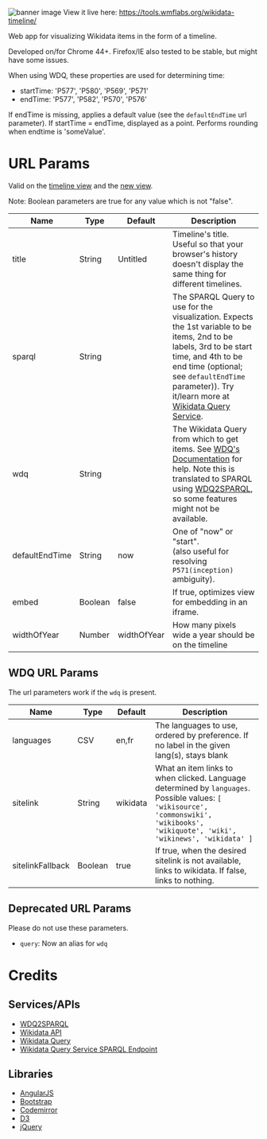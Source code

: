 ![banner image](https://rawgit.com/cdrini/wikidata-timeline/master/imgs/banner.svg)
View it live here: https://tools.wmflabs.org/wikidata-timeline/

Web app for visualizing Wikidata items in the form of a timeline.


Developed on/for Chrome 44+. Firefox/IE also tested to be stable, but might have some issues.

When using WDQ, these properties are used for determining time:
* startTime: 'P577', 'P580', 'P569', 'P571'
* endTime: 'P577', 'P582', 'P570', 'P576'

If endTime is missing, applies a default value (see the `defaultEndTime` url parameter).
If startTime = endTime, displayed as a point.
Performs rounding when endtime is 'someValue'.

# URL Params
Valid on the [timeline view](https://tools.wmflabs.org/wikidata-timeline/#/timeline) and the [new view](https://tools.wmflabs.org/wikidata-timeline/#/new).

Note: Boolean parameters are true for any value which is not "false".

Name                 | Type        | Default         | Description
-------------------- | ----------- | --------------- | -------------
title                | String      | Untitled        | Timeline's title. Useful so that your browser's history doesn't display the same thing for different timelines.
sparql               | String      |                 | The SPARQL Query to use for the visualization. Expects the 1st variable to be items, 2nd to be labels, 3rd to be start time, and 4th to be end time (optional; see `defaultEndTime` parameter)). Try it/learn more at [Wikidata Query Service](https://query.wikidata.org).
wdq                  | String      |                 | The Wikidata Query from which to get items. See [WDQ's Documentation](https://wdq.wmflabs.org/api_documentation.html) for help. Note this is translated to SPARQL using [WDQ2SPARQL](http://tools.wmflabs.org/wdq2sparql/w2s.php), so some features might not be available.
defaultEndTime       | String      | now             | One of "now" or "start".<br>(also useful for resolving ``P571(inception)`` ambiguity).
embed                | Boolean     | false           | If true, optimizes view for embedding in an iframe.
widthOfYear          | Number      | widthOfYear     | How many pixels wide a year should be on the timeline

## WDQ URL Params
The url parameters work if the `wdq` is present.

Name                 | Type        | Default         | Description
-------------------- | ----------- | --------------- | -------------
languages            | CSV         | en,fr           | The languages to use, ordered by preference. If no label in the given lang(s), stays blank
sitelink             | String      | wikidata        | What an item links to when clicked. Language determined by ``languages``. Possible values: ``[ 'wikisource', 'commonswiki', 'wikibooks', 'wikiquote', 'wiki', 'wikinews', 'wikidata' ]``
sitelinkFallback     | Boolean     | true            | If true, when the desired sitelink is not available, links to wikidata. If false, links to nothing.

## Deprecated URL Params
Please do not use these parameters.
- `query`: Now an alias for `wdq`

# Credits

## Services/APIs
* [WDQ2SPARQL](http://tools.wmflabs.org/wdq2sparql/w2s.php)
* [Wikidata API](https://www.wikidata.org/w/api.php)
* [Wikidata Query](https://wdq.wmflabs.org/api_documentation.html)
* [Wikidata Query Service SPARQL Endpoint](https://www.mediawiki.org/wiki/Wikidata_query_service/User_Manual#SPARQL_endpoint)

## Libraries
* [AngularJS](https://github.com/angular/angular.js)
* [Bootstrap](https://github.com/twbs/bootstrap)
* [Codemirror](https://github.com/codemirror/CodeMirror)
* [D3](https://github.com/mbostock/d3)
* [jQuery](https://github.com/jquery/jquery)
